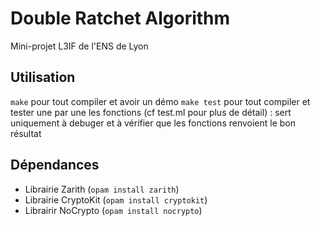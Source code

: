 # Double Ratchet Algorithm
Mini-projet L3IF de l'ENS de Lyon

## Utilisation
`make` pour tout compiler et avoir un démo
`make test` pour tout compiler et tester une par une les fonctions (cf test.ml pour plus de détail) : sert uniquement à debuger et à vérifier que les fonctions renvoient le bon résultat

## Dépendances
* Librairie Zarith (`opam install zarith`)
* Librairie CryptoKit (`opam install cryptokit`)
* Librairir NoCrypto (`opam install nocrypto`)
